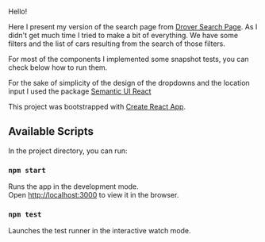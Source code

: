 Hello!

Here I present my version of the search page from [Drover Search Page](https://www.joindrover.com/cars/search).
As I didn't get much time I tried to make a bit of everything. We have some filters and the list of cars resulting from the search of those filters.

For most of the components I implemented some snapshot tests, you can check below how to run them.

For the sake of simplicity of the design of the dropdowns and the location input I used the package [Semantic UI React](https://react.semantic-ui.com/)

This project was bootstrapped with [Create React App](https://github.com/facebook/create-react-app).

## Available Scripts

In the project directory, you can run:

### `npm start`

Runs the app in the development mode.<br>
Open [http://localhost:3000](http://localhost:3000) to view it in the browser.

### `npm test`

Launches the test runner in the interactive watch mode.<br>
